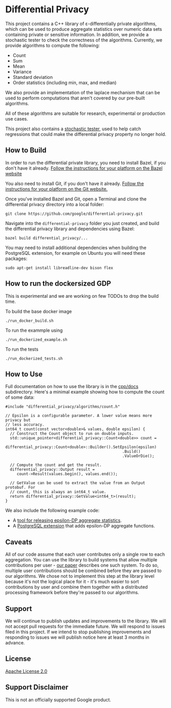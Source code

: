 # Differential Privacy

This project contains a C++ library of ε-differentially private algorithms,
which can be used to produce aggregate statistics over numeric data sets
containing private or sensitive information. In addition, we provide a
stochastic tester to check the correctness of the algorithms. Currently, we
provide algorithms to compute the following:

  * Count
  * Sum
  * Mean
  * Variance
  * Standard deviation
  * Order statistics (including min, max, and median)

We also provide an implementation of the laplace mechanism that can be used to
perform computations that aren't covered by our pre-built algorithms.

All of these algorithms are suitable for research, experimental or production
use cases.

This project also contains a
[stochastic tester](https://github.com/google/differential-privacy/tree/master/differential_privacy/testing),
used to help catch regressions that could make the differential privacy
property no longer hold.

## How to Build

In order to run the differential private library, you need to install Bazel,
if you don't have it already. [Follow the instructions for your platform on the
Bazel website](https://docs.bazel.build/versions/master/install.html)

You also need to install Git, if you don't have it already.
[Follow the instructions for your platform on the Git website.](https://git-scm.com/book/en/v2/Getting-Started-Installing-Git)

Once you've installed Bazel and Git, open a Terminal and clone the
differential privacy directory into a local folder:

```git clone https://github.com/google/differential-privacy.git```

Navigate into the ```differential-privacy``` folder you just created,
and build the differential privacy library and dependencies using Bazel:

```bazel build differential_privacy/...```

You may need to install additional dependencies when building the PostgreSQL
extension, for example on Ubuntu you will need these packages:

```sudo apt-get install libreadline-dev bison flex```

## How to run the dockersized GDP
 
This is experimental and we are working on few TODOs to drop the build time. 

To build the base docker image  

```./run_docker_build.sh```

To run the exammple using 

```./run_dockerized_example.sh```

To run the tests

```./run_dockerized_tests.sh```


## How to Use

Full documentation on how to use the library is in the
[cpp/docs](https://github.com/google/differential-privacy/tree/master/differential_privacy/docs)
subdirectory. Here's a minimal example showing how to compute the count of some
data:

```
#include "differential_privacy/algorithms/count.h"

// Epsilon is a configurable parameter. A lower value means more privacy but
// less accuracy.
int64_t count(const vector<double>& values, double epsilon) {
  // Construct the Count object to run on double inputs.
  std::unique_pointer<differential_privacy::Count<double>> count =
     differential_privacy::Count<double>::Builder().SetEpsilon(epsilon)
                                                   .Build()
                                                   .ValueOrDie();

  // Compute the count and get the result.
  differential_privacy::Output result =
     count->Result(values.begin(), values.end());

  // GetValue can be used to extract the value from an Output protobuf. For
  // count, this is always an int64_t value.
  return differential_privacy::GetValue<int64_t>(result);
}

```

We also include the following example code:
- A [tool for releasing epsilon-DP aggregate statistics](https://github.com/google/differential-privacy/tree/master/differential_privacy/example).
- A [PostgreSQL extension](https://github.com/google/differential-privacy/tree/master/differential_privacy/postgres)
that adds epsilon-DP aggregate functions.

## Caveats

All of our code assume that each user contributes only a single row to each
aggregation. You can use the library to build systems that allow multiple
contributions per user - [our paper](https://arxiv.org/abs/1909.01917) describes
one such system. To do so, multiple user contributions should be combined before
they are passed to our algorithms. We chose not to implement this step at the
library level because it's not the logical place for it - it's much easier to
sort contributions by user and combine them together with a distributed
processing framework before they're passed to our algorithms.

## Support

We will continue to publish updates and improvements to the library. We will not
accept pull requests for the immediate future. We will respond to issues filed
in this project. If we intend to stop publishing improvements and responding to
issues we will publish notice here at least 3 months in advance.

## License

[Apache License 2.0](LICENSE)

## Support Disclaimer

This is not an officially supported Google product.
